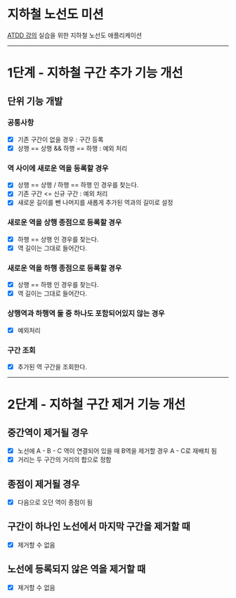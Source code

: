 # 지하철 노선도 미션

[ATDD 강의](https://edu.nextstep.camp/c/R89PYi5H) 실습을 위한 지하철 노선도 애플리케이션

---

# 1단계 - 지하철 구간 추가 기능 개선

## 단위 기능 개발

### 공통사항

* [x] 기존 구간이 없을 경우 : 구간 등록
* [x] 상행 == 상행 && 하행 == 하행 : 예외 처리

### 역 사이에 새로운 역을 등록할 경우

* [x] 상행 == 상행 / 하행 == 하행 인 경우를 찾는다. 
* [x] 기존 구간 <= 신규 구간 : 예외 처리
* [x] 새로운 길이를 뺀 나머지를 새롭게 추가된 역과의 길이로 설정

### 새로운 역을 상행 종점으로 등록할 경우

* [x] 하행 == 상행 인 경우를 찾는다.
* [x] 역 길이는 그대로 들어간다.

### 새로운 역을 하행 종점으로 등록할 경우

* [x] 상행 == 하행 인 경우를 찾는다.
* [x] 역 길이는 그대로 들어간다.

### 상행역과 하행역 둘 중 하나도 포함되어있지 않는 경우

* [x] 예외처리

### 구간 조회

* [x] 추가된 역 구간을 조회한다.

---

# 2단계 - 지하철 구간 제거 기능 개선

## 중간역이 제거될 경우

* [x] 노선에 A - B - C 역이 연결되어 있을 때 B역을 제거할 경우 A - C로 재배치 됨
* [x] 거리는 두 구간의 거리의 합으로 정함

## 종점이 제거될 경우

* [x] 다음으로 오던 역이 종점이 됨

## 구간이 하나인 노선에서 마지막 구간을 제거할 때

* [x] 제거할 수 없음

## 노선에 등록되지 않은 역을 제거할 때

* [x] 제거할 수 없음
